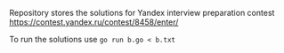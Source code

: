 Repository stores the solutions for Yandex interview preparation contest https://contest.yandex.ru/contest/8458/enter/

To run the solutions use `go run b.go < b.txt`